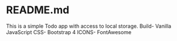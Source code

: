 <h1>README.md</h1>
This is a simple Todo app with access to local storage.
Build- Vanilla JavaScript
CSS- Bootstrap 4
ICONS- FontAwesome
